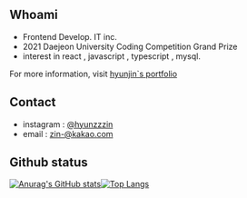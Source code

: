 ## Whoami 

 - Frontend Develop. IT inc.
 - 2021 Daejeon University Coding Competition Grand Prize
 - interest in react , javascript , typescript , mysql.
 
For more information, visit [hyunjin`s portfolio](https://hyunzzin.netlify.app/)


## Contact
  - instagram : [@hyunzzzin](https://www.instagram.com/hz1nnnn/)
  - email : zin-@kakao.com


## Github status

  [![Anurag's GitHub stats](https://github-readme-stats.vercel.app/api?username=hyunzzzin)](https://github.com/hyunzzzin/github-readme-stats)[![Top Langs](https://github-readme-stats.vercel.app/api/top-langs/?username=hyunzzzin&layout=compact)](https://github.com/hyunzzzin/github-readme-stats)
